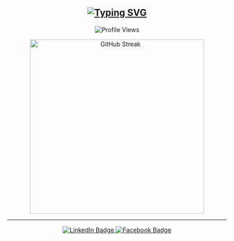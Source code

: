 <h2 align="center">
  <a href="https://git.io/typing-svg">
    <img src="https://readme-typing-svg.demolab.com?font=Fira+Code&duration=3500&pause=500&color=22EBF7&center=true&vCenter=true&multiline=true&width=500&height=70&lines=Hello+there%2C+I'm+Jay+%F0%9F%91%8B;Glad+you're+here!+%F0%9F%98%84" alt="Typing SVG" />
  </a>
</h2>

<p align="center">
  <img src="https://komarev.com/ghpvc/?username=jaybayron9&label=Profile%20views&color=0e75b6&style=flat" alt="Profile Views" />
</p>

<div align="center">
  <img width="400" src="https://github-readme-streak-stats.herokuapp.com?user=jaybayron9&theme=tokyonight&hide_border=true" alt="GitHub Streak" />
</div>

---

<div align="center">
  <a href="https://www.linkedin.com/in/jay-camanian-4a8648191/" target="_blank">
    <img src="https://img.shields.io/badge/-LinkedIn-blue?style=for-the-badge&logo=linkedin&logoColor=white" alt="LinkedIn Badge" />
  </a>
  <a href="https://web.facebook.com/jay.bayron900/" target="_blank">
    <img src="https://img.shields.io/badge/-Facebook-1877F2?style=for-the-badge&logo=facebook&logoColor=white" alt="Facebook Badge" />
  </a>
</div>
